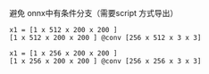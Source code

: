 
避免 onnx中有条件分支（需要script 方式导出）  

```
x1 = [1 x 512 x 200 x 200 ]
[1 x 512 x 200 x 200 ] @conv [256 x 512 x 3 x 3]

x1 = [1 x 256 x 200 x 200 ]
[1 x 256 x 200 x 200 ] @conv [256 x 256 x 3 x 3]

```
